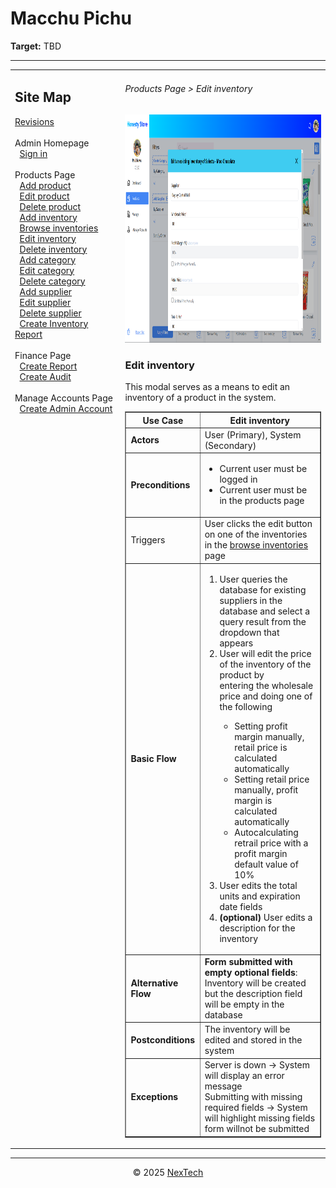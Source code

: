 # Macchu Pichu

**Target:** TBD

---

<table>
  <tr>
    <td valign="top" style="width: 35%;">
      <h2>Site Map</h2>
      <a href="../readme.md">Revisions</a><br><br>     
      Admin Homepage<br>
      &nbsp;&nbsp;<a href="./sign-in.md">Sign in</a><br><br>
      Products Page<br>
      &nbsp;&nbsp;<a href="./add-product.md">Add product</a><br>
      &nbsp;&nbsp;<a href="./edit-product.md">Edit product</a><br>
      &nbsp;&nbsp;<a href="./delete-product.md">Delete product</a><br>
      &nbsp;&nbsp;<a href="./add-inventory.md">Add inventory</a><br>
      &nbsp;&nbsp;<a href="./browse-inventories.md">Browse inventories</a><br>
      &nbsp;&nbsp;<a href="./edit-inventory.md">Edit inventory</a><br>
      &nbsp;&nbsp;<a href="./delete-inventory.md">Delete inventory</a><br>
      &nbsp;&nbsp;<a href="./add-category.md">Add category</a><br>
      &nbsp;&nbsp;<a href="./edit-category.md">Edit category</a><br>
      &nbsp;&nbsp;<a href="./delete-category.md">Delete category</a><br>
      &nbsp;&nbsp;<a href="./add-supplier.md">Add supplier</a><br>
      &nbsp;&nbsp;<a href="./edit-suppplier.md">Edit supplier</a><br>
      &nbsp;&nbsp;<a href="./delete-supplier.md">Delete supplier</a><br>
      &nbsp;&nbsp;<a href="./create-inventory-report.md">Create Inventory Report</a><br><br>
      Finance Page<br>
      &nbsp;&nbsp;<a href="./create-report.md">Create Report</a><br>
      &nbsp;&nbsp;<a href="./create-audit.md">Create Audit</a><br><br>
      Manage Accounts Page<br>
      &nbsp;&nbsp;<a href="./create-admin-account.md">Create Admin Account</a><br><br>
    </td>
    <td valign="top" >
      <h6> Products Page > Edit inventory </h6>
        <img src = "./mock-ups/edit-inventory.png" width='720' height='365'/>
      <h3>Edit inventory</h3>
      <p>This modal serves as a means to edit an inventory of a product in the system.</p>
      <table border="1">
        <tr>
          <th>Use Case</th>
          <th>Edit inventory</th>
        </tr>
        <tr>
          <td><b>Actors</b></td>
          <td>User (Primary), System (Secondary)</td>
        </tr>
        <tr>
          <td><b>Preconditions</b></td>
          <td><ul>
              <li>Current user must be logged in</li>
                <li>Current user must be in the products page</li>
          </ul>
          </td>
        </tr>
        <tr>
          <td>Triggers</td>
          <td>User clicks the edit button on one of the inventories in the <a href='./browse-inventories.md'>browse inventories</a> <br>page</td>
        </tr>
        <tr>
          <td><b>Basic Flow</b></td>
          <td>
            <ol>
              <li>User queries the database for existing suppliers in the database and select a<br> query result from the dropdown that appears</li>
              <li>User will edit the price of the inventory of the product by <br>entering the wholesale price and doing one of the following</li>
                <ul>
                    <li>Setting profit margin manually, retail price is calculated automatically</li>
                    <li>Setting retail price manually, profit margin is calculated automatically</li>
                    <li>Autocalculating retrail price with a profit margin default value of 10%</li>
                </ul>
                <li>User edits the total units and expiration date fields</li>
                <li> <strong>(optional)</strong> User edits a description for the inventory</li>
            </ol>
          </td>
        </tr>
        <tr>
          <td><b>Alternative Flow</b></td>
          <td>
            <strong>Form submitted with empty optional fields</strong>: Inventory will be created<br> but the description field will be empty in the database
          </td>
        </tr>
        <tr>
          <td><b>Postconditions</b></td>
          <td>
            The inventory will be edited and stored in the system 
          </td>
        </tr>
        <tr>
          <td><b>Exceptions</b></td>
          <td>Server is down → System will display an error message<br>
          Submitting with missing required fields → System will highlight missing fields<br> form willnot be submitted
          </td>
        </tr>
        </table>
    </td>
  </tr>
</table>

---

<div align="center">
  © 2025 <a href="#">NexTech</a>
</div>
